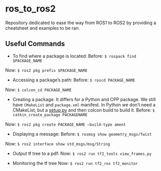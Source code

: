 # ros_to_ros2
Repository dedicated to ease the way from ROS1 to ROS2 by providing a cheatsheet and examples to be ran.

## Useful Commands

- To find where a package is located:
Before: `$ rospack find $PACKAGE_NAME`

Now: `$ ros2 pkg prefix $PACKAGE_NAME`

- Accessing a package’s path:
Before: `$ roscd PACKAGE_NAME`

Now: `$ colcon_cd PACKAGE_NAME`

- Creating a package. It differs for a Python and CPP package. We still have `CMakeList` and `package.xml` manifest. In Python we don’t need a CMakeList, but a [setup.py](http://setup.py) and then colcon build to build it.
Before: `$ catkin_create_package PACKAGENAME`

Now: `$ ros2 pkg create PACKAGE_NAME —build-type ament`

- Displaying a message:
Before: `$ rosmsg show geometry_msgs/Twist`

Now: `$ ros2 interface show std_msgs/msg/String`

- Output tf tree to a pdf:
Now: `$ ros2 run tf2_tools view_frames.py`

- Monitoring the tf tree
Now: `$ ros2 run tf2_ros tf2_monitor`
